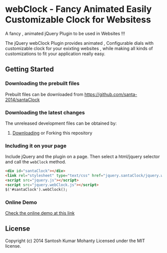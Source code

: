 webClock - Fancy Animated Easily Customizable Clock for Websitess
==========

A fancy , animated jQuery Plugin to be used in Websites !!!

The jQuery webClock Plugin provides animated , Configurable dials with customizable clock for your exixting websites , while making all kinds of customizations to fit your application really easy.

## Getting Started

### Downloading the prebuilt files

Prebuilt files can be downloaded from https://github.com/santa-2014/santaClock

### Downloading the latest changes

The unreleased development files can be obtained by:

 1. [Downloading](https://github.com/santa-2014/santaClock) or Forking this repository

### Including it on your page

Include jQuery and the plugin on a page. Then select a html/jquery selector and call the `webClock` method.

```html
<div id="santaClock"></div>
<link rel="stylesheet" type="text/css" href="jquery.santaClock/jquery.webClock.css" />
<script src="jquery.js"></script>
<script src="jquery.webClock.js"></script>
$('#santaClock').webClock();
```
### Online Demo
 [Check the online demo at this link](http://jsfiddle.net/MUMU1987/C7DeE/)
## License
Copyright (c) 2014 Santosh Kumar Mohanty
Licensed under the MIT license.
